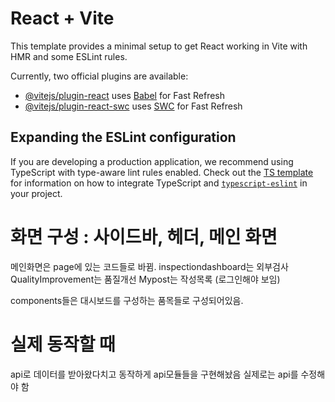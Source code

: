 # React + Vite

This template provides a minimal setup to get React working in Vite with HMR and some ESLint rules.

Currently, two official plugins are available:

- [@vitejs/plugin-react](https://github.com/vitejs/vite-plugin-react/blob/main/packages/plugin-react) uses [Babel](https://babeljs.io/) for Fast Refresh
- [@vitejs/plugin-react-swc](https://github.com/vitejs/vite-plugin-react/blob/main/packages/plugin-react-swc) uses [SWC](https://swc.rs/) for Fast Refresh

## Expanding the ESLint configuration

If you are developing a production application, we recommend using TypeScript with type-aware lint rules enabled. Check out the [TS template](https://github.com/vitejs/vite/tree/main/packages/create-vite/template-react-ts) for information on how to integrate TypeScript and [`typescript-eslint`](https://typescript-eslint.io) in your project.



# 화면 구성 : 사이드바, 헤더, 메인 화면

메인화면은 page에 있는 코드들로 바뀜. inspectiondashboard는 외부검사
QualityImprovement는 품질개선
Mypost는 작성목록 (로그인해야 보임)

components들은 대시보드를 구성하는 품목들로 구성되어있음.



# 실제 동작할 때

api로 데이터를 받아왔다치고 동작하게 api모듈들을 구현해놨음
실제로는 api를 수정해야 함
